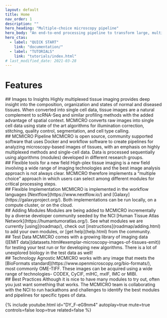 ```yaml
---
layout: default
title: Home
nav_order: 1
description: ""
hero_heading: "Multiple-choice microscopy pipeline"
hero_body: "An end-to-end processing pipeline to transform large, multi-channel whole slide images into single-cell data. This site is a consolidated source of information on [MCMICRO](https://github.com/labsyspharm/mcmicro), documentation, roadmap, community and test data."
hero_ctas:
  - label: "QUICK START"
    link: "documentation/"
  - label: "TUTORIALS"
    link: "tutorials/index.html"
# last_modified_date: 2021-03-28
---
```


# Features

<div class="basic-grid with-dividers mb-6">

<div markdown="1">
## Images to Insights
Highly multiplexed tissue imaging provides deep insight into the composition, organization and states of normal and diseased tissues. When converted into single cell data, tissue images are a natural complement to scRNA-Seq and similar profiling methods with the added advantage of spatial context. MCMICRO converts raw images into single cell data using state of the art algorithms for illumination correction, stitching, quality control, segmentation, and cell type calling.
</div>
<div markdown="1">
## MCMICRO Pipeline
MCMICRO is open source, community supported software that uses Docker and workflow software to create pipelines for analyzing microscopy-based images of tissues, with an emphasis on highly multiplexed methods and single-cell data. Data is processed sequentially using algorithms (modules) developed in different research groups.
</div>
<div markdown="1">
## Flexible tools for a new field
High-plex tissue imaging is a new field involving a wide range of imaging technologies and the best image analysis approach is not always clear. MCMICRO therefore implements a “multiple choice” approach in which users can select among different modules for critical processing steps.
</div>
<div markdown="1">
## Flexible Implementation
MCMICRO is implemented in the workflow languages [Nextflow](https://www.nextflow.io/) and [Galaxy](https://galaxyproject.org/). Both implementations can be run locally, on a compute cluster, or on the cloud.
</div>
<div markdown="1">
## Adding Modules
Modules are being added to MCMICRO incrementally by a diverse developer community seeded by the NCI [Human Tissue Atlas Network](https://humantumoratlas.org/). See what modules we are currently [using](roadmap/), check out [instructions](roadmap/adding.html) to add your own modules, or [get help](help.html) from the community.
</div>
<div markdown="1">
## Test Data
MCMICRO comes with a growing library of imaging data ([EMIT data](datasets.html#exemplar-microscopy-images-of-tissues-emit)) for testing your test run or for developing new algorithms. There is a lot of unexplored biology in the test data as well!
</div>
<div markdown="1">
## Technology Agnostic
MCMICRO works with any image that meets the [BioFormats standard](https://www.openmicroscopy.org/bio-formats/), most commonly OME-TIFF. These images can be acquired using a wide range of technologies- CODEX, CyCIF, mIHC, mxIF, IMC or MIBI.
</div>
<div markdown="1">
## Best Practices
Although it is nice to have many modules to try out, often you just want something that works. The MCMICRO team is collaborating with the NCI to run hackathons and challenges to identify the best modules and pipelines for specific types of data.
</div>

</div><!-- end grid -->

{% include youtube.html id="DY_F-eG9nm4" autoplay=true mute=true controls=false loop=true related=false %}
